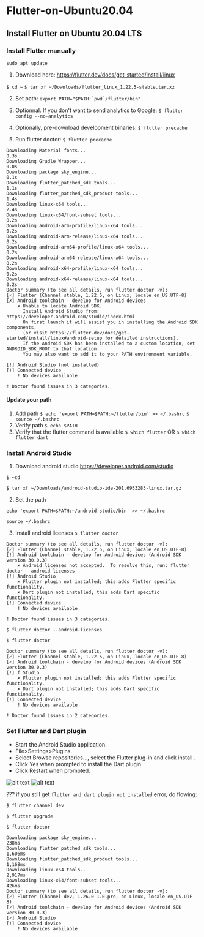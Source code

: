 # Flutter-on-Ubuntu20.04
## Install Flutter on Ubuntu 20.04 LTS

### Install Flutter manually
`sudo apt update`

1. Download here: https://flutter.dev/docs/get-started/install/linux

`$ cd ~`
`$ tar xf ~/Downloads/flutter_linux_1.22.5-stable.tar.xz`

2. Set path:
```export PATH="$PATH:`pwd`/flutter/bin"```

3. Optionnal. If you don't want to send analytics to Google:
`$ flutter config --no-analytics`

4. Optionally, pre-download development binaries:
`$ flutter precache`

5. Run flutter doctor:
`$ flutter precache`

```
Downloading Material fonts...                                       0.3s
Downloading Gradle Wrapper...                                       0.0s
Downloading package sky_engine...                                   0.1s
Downloading flutter_patched_sdk tools...                            1.1s
Downloading flutter_patched_sdk_product tools...                    1.4s
Downloading linux-x64 tools...                                      2.4s
Downloading linux-x64/font-subset tools...                          0.2s
Downloading android-arm-profile/linux-x64 tools...                  0.2s
Downloading android-arm-release/linux-x64 tools...                  0.2s
Downloading android-arm64-profile/linux-x64 tools...                0.2s
Downloading android-arm64-release/linux-x64 tools...                0.2s
Downloading android-x64-profile/linux-x64 tools...                  0.2s
Downloading android-x64-release/linux-x64 tools...                  0.2s
Doctor summary (to see all details, run flutter doctor -v):
[✓] Flutter (Channel stable, 1.22.5, on Linux, locale en_US.UTF-8)
[✗] Android toolchain - develop for Android devices
    ✗ Unable to locate Android SDK.
      Install Android Studio from: https://developer.android.com/studio/index.html
      On first launch it will assist you in installing the Android SDK components.
      (or visit https://flutter.dev/docs/get-started/install/linux#android-setup for detailed instructions).
      If the Android SDK has been installed to a custom location, set ANDROID_SDK_ROOT to that location.
      You may also want to add it to your PATH environment variable.

[!] Android Studio (not installed)
[!] Connected device
    ! No devices available

! Doctor found issues in 3 categories.

```

#### Update your path
1. Add path
`$ echo 'export PATH=$PATH:~/flutter/bin' >> ~/.bashrc`
`$ source ~/.bashrc`
2. Verify path
`$ echo $PATH`
3. Verify that the flutter command is available
`$ which flutter`
OR
`$ which flutter dart`

### Install Android Studio
1. Download android studio
https://developer.android.com/studio

`$ ~cd`

`$ tar xf ~/Downloads/android-studio-ide-201.6953283-linux.tar.gz`

2. Set the path
   
`echo 'export PATH=$PATH:~/android-studio/bin' >> ~/.bashrc`

`source ~/.bashrc`

3. Install android licenses
`$ flutter doctor`
```
Doctor summary (to see all details, run flutter doctor -v):
[✓] Flutter (Channel stable, 1.22.5, on Linux, locale en_US.UTF-8)
[!] Android toolchain - develop for Android devices (Android SDK version 30.0.3)
    ✗ Android licenses not accepted.  To resolve this, run: flutter doctor --android-licenses
[!] Android Studio
    ✗ Flutter plugin not installed; this adds Flutter specific functionality.
    ✗ Dart plugin not installed; this adds Dart specific functionality.
[!] Connected device
    ! No devices available

! Doctor found issues in 3 categories.
```

`$ flutter doctor --android-licenses`

`$ flutter doctor`

```
Doctor summary (to see all details, run flutter doctor -v):
[✓] Flutter (Channel stable, 1.22.5, on Linux, locale en_US.UTF-8)
[✓] Android toolchain - develop for Android devices (Android SDK version 30.0.3)
[!] f Studio
    ✗ Flutter plugin not installed; this adds Flutter specific functionality.
    ✗ Dart plugin not installed; this adds Dart specific functionality.
[!] Connected device
    ! No devices available

! Doctor found issues in 2 categories.
```


### Set Flutter and Dart plugin

- Start the Android Studio application.
- File>Settings>Plugins.
- Select Browse repositories…, select the Flutter plug-in and click install .
- Click Yes when prompted to install the Dart plugin.
- Click Restart when prompted.

![alt text](https://github.com/martianvenusian/flutter-on-Ubuntu20.04/blob/main/images/flutter_plug-in_1.png?raw=true)
![alt text](https://github.com/martianvenusian/flutter-on-Ubuntu20.04/blob/main/images/flutter_plug-in_2.png?raw=true)

??? if you still get `flutter and dart plugin not installed` error, do flowing: 

`$ flutter channel dev`

`$ flutter upgrade`

`$ flutter doctor`

```
Downloading package sky_engine...                                  238ms
Downloading flutter_patched_sdk tools...                         1,606ms
Downloading flutter_patched_sdk_product tools...                 1,168ms
Downloading linux-x64 tools...                                   2,917ms
Downloading linux-x64/font-subset tools...                         426ms
Doctor summary (to see all details, run flutter doctor -v):
[✓] Flutter (Channel dev, 1.26.0-1.0.pre, on Linux, locale en_US.UTF-8)
[✓] Android toolchain - develop for Android devices (Android SDK version 30.0.3)
[✓] Android Studio
[!] Connected device
    ! No devices available
```
